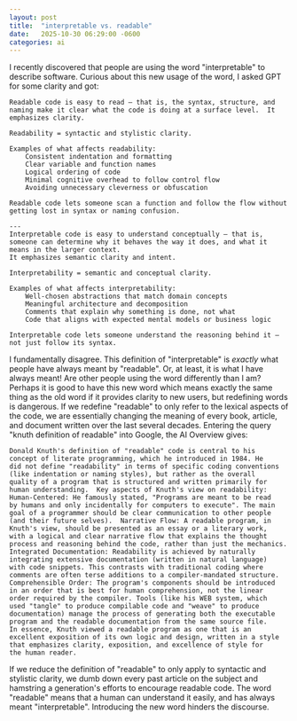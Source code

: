 ```yaml
---
layout: post
title:  "interpretable vs. readable"
date:   2025-10-30 06:29:00 -0600
categories: ai
---
```


I recently discovered that people are using the word "interpretable" to
describe software.  Curious about this new usage of the word, I asked
GPT for some clarity and got:

~~~
Readable code is easy to read — that is, the syntax, structure, and
naming make it clear what the code is doing at a surface level.  It
emphasizes clarity.

Readability = syntactic and stylistic clarity.

Examples of what affects readability:
	Consistent indentation and formatting
	Clear variable and function names
	Logical ordering of code
	Minimal cognitive overhead to follow control flow
	Avoiding unnecessary cleverness or obfuscation

Readable code lets someone scan a function and follow the flow without getting lost in syntax or naming confusion.

---
Interpretable code is easy to understand conceptually — that is, someone can determine why it behaves the way it does, and what it means in the larger context.
It emphasizes semantic clarity and intent.

Interpretability = semantic and conceptual clarity.

Examples of what affects interpretability:
	Well-chosen abstractions that match domain concepts
	Meaningful architecture and decomposition
	Comments that explain why something is done, not what
	Code that aligns with expected mental models or business logic

Interpretable code lets someone understand the reasoning behind it — not just follow its syntax.
~~~

I fundamentally disagree.  This definition of "interpretable" is
*exactly* what people have always meant by "readable".  Or, at
least, it is what I have always meant!  Are other people using the
word differently than I am?  Perhaps it is good to have this new
word which means exactly the same thing as the old word if
it provides clarity to new users, but redefining words
is dangerous.  If we redefine "readable" to only refer to the lexical
aspects of the code, we are essentially changing the meaning of
every book, article, and document written over the last several
decades.  Entering the query "knuth definition of readable" into
Google, the AI Overview gives:

~~~
Donald Knuth's definition of "readable" code is central to his
concept of literate programming, which he introduced in 1984. He
did not define "readability" in terms of specific coding conventions
(like indentation or naming styles), but rather as the overall
quality of a program that is structured and written primarily for
human understanding.  Key aspects of Knuth's view on readability:
Human-Centered: He famously stated, "Programs are meant to be read
by humans and only incidentally for computers to execute". The main
goal of a programmer should be clear communication to other people
(and their future selves).  Narrative Flow: A readable program, in
Knuth's view, should be presented as an essay or a literary work,
with a logical and clear narrative flow that explains the thought
process and reasoning behind the code, rather than just the mechanics.
Integrated Documentation: Readability is achieved by naturally
integrating extensive documentation (written in natural language)
with code snippets. This contrasts with traditional coding where
comments are often terse additions to a compiler-mandated structure.
Comprehensible Order: The program's components should be introduced
in an order that is best for human comprehension, not the linear
order required by the compiler. Tools (like his WEB system, which
used "tangle" to produce compilable code and "weave" to produce
documentation) manage the process of generating both the executable
program and the readable documentation from the same source file.
In essence, Knuth viewed a readable program as one that is an
excellent exposition of its own logic and design, written in a style
that emphasizes clarity, exposition, and excellence of style for
the human reader.
~~~

If we reduce the definition of "readable" to only apply to syntactic
and stylistic clarity, we dumb down every past article on the
subject and hamstring a generation's efforts to encourage readable
code.  The word "readable" means that a human can understand it easily,
and has always meant "interpretable".  Introducing the new
word hinders the discourse.
